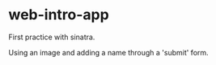 # web-intro-app

First practice with sinatra.

Using an image and adding a name through a 'submit' form.
